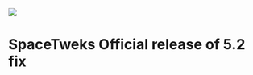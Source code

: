 ![](https://cdn.discordapp.com/attachments/1018330493575508078/1131105873868112013/title_ST5.png)
# SpaceTweks  Official release of 5.2 fix
